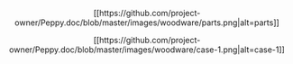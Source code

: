 <p align="center">
[[https://github.com/project-owner/Peppy.doc/blob/master/images/woodware/parts.png|alt=parts]]
</p>
<p align="center">
[[https://github.com/project-owner/Peppy.doc/blob/master/images/woodware/case-1.png|alt=case-1]]
</p>